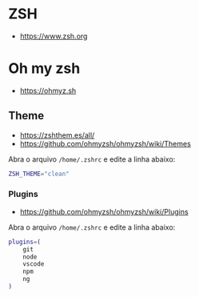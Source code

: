 # ZSH

- https://www.zsh.org

# Oh my zsh

- https://ohmyz.sh

## Theme

- https://zshthem.es/all/
- https://github.com/ohmyzsh/ohmyzsh/wiki/Themes

Abra o arquivo `/home/.zshrc` e edite a linha abaixo:
``` sh
ZSH_THEME="clean"
```
  
### Plugins

- https://github.com/ohmyzsh/ohmyzsh/wiki/Plugins

Abra o arquivo `/home/.zshrc` e edite a linha abaixo:

``` sh
plugins=(
    git
    node
    vscode
    npm
    ng
)
```